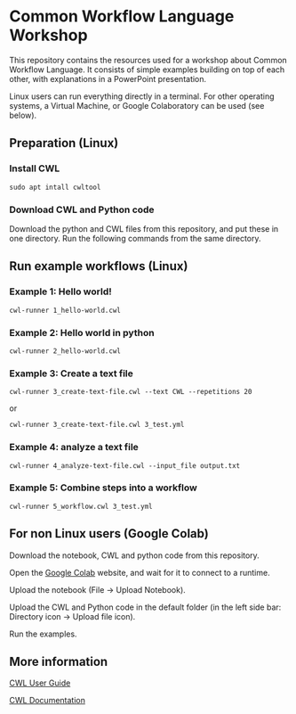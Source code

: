 # Common Workflow Language Workshop
This repository contains the resources used for a workshop about Common Workflow Language. It consists of simple examples building on top of each other, with explanations in a PowerPoint presentation.

Linux users can run everything directly in a terminal. For other operating systems, a Virtual Machine, or Google Colaboratory can be used (see below).

## Preparation (Linux)
### Install CWL
```
sudo apt intall cwltool
```

### Download CWL and Python code
Download the python and CWL files from this repository, and put these in one directory. Run the following commands from the same directory.

## Run example workflows (Linux)
### Example 1: Hello world!
```
cwl-runner 1_hello-world.cwl
```
### Example 2: Hello world in python
```
cwl-runner 2_hello-world.cwl
```
### Example 3: Create a text file
```
cwl-runner 3_create-text-file.cwl --text CWL --repetitions 20
```
or
```
cwl-runner 3_create-text-file.cwl 3_test.yml
```
### Example 4: analyze a text file
```
cwl-runner 4_analyze-text-file.cwl --input_file output.txt
```
### Example 5: Combine steps into a workflow
```
cwl-runner 5_workflow.cwl 3_test.yml
```

## For non Linux users (Google Colab)
Download the notebook, CWL and python code from this repository.

Open the [Google Colab](https://colab.research.google.com/) website, and wait for it to connect to a runtime.

Upload the notebook (File -> Upload Notebook).

Upload the CWL and Python code in the default folder (in the left side bar: Directory icon -> Upload file icon).

Run the examples.

## More information
[CWL User Guide](https://www.commonwl.org/user_guide/)

[CWL Documentation](https://www.commonwl.org/v1.2/)
